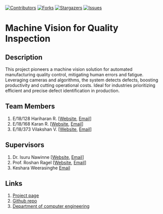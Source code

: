 [![Contributors][contributors-shield]][contributors-url]
[![Forks][forks-shield]][forks-url]
[![Stargazers][stars-shield]][stars-url]
[![Issues][issues-shield]][issues-url]

#  Machine Vision for Quality Inspection

## Description

This project pioneers a machine vision solution for automated manufacturing quality control, mitigating human errors and fatigue. Leveraging cameras and algorithms, the system detects defects, boosting productivity and cutting operational costs. Ideal for industries prioritizing efficient and precise defect identification in production.



## Team Members
1. E/18/128 Hariharan R.  [[Website](http://www.ce.pdn.ac.lk/e18-batch/), [Email](mailto:e18128@eng.pdn.ac.lk)]
2. E/18/168 Karan R.  [[Website](http://www.ce.pdn.ac.lk/e18-batch/), [Email](mailto:e18168@eng.pdn.ac.lk)]
3. E/18/373 Vilakshan V.   [[Website](http://www.ce.pdn.ac.lk/e18-batch/), [Email](mailto:e18373@eng.pdn.ac.lk)]


## Supervisors
1. Dr. Isuru Nawinne [[Website](http://www.ce.pdn.ac.lk/academic-staff/), [Email](mailto:lecturer@ce.pdn.ac.lk)]
2. Prof. Roshan Ragel [[Website](http://www.ce.pdn.ac.lk/academic-staff/), [Email](mailto:lecturer@ce.pdn.ac.lk)]
2. Keshara Weerasinghe [Email](keshara2032@gmail.com)


## Links

1. [Project page](https://projects.ce.pdn.ac.lk/4yp/e18/machine-vision-for-quality-inspection/)
2. [Github repo](https://github.com/cepdnaclk/e15-4yp-minimal-template)
3. [Department of computer engineering](http://ce.pdn.ac.lk)


<!-- MARKDOWN LINKS & IMAGES -->
<!-- https://www.markdownguide.org/basic-syntax/#reference-style-links -->
[contributors-shield]: https://img.shields.io/github/contributors/cepdnaclk/e18-4yp-machine-vision-for-quality-inspection?style=for-the-badge
[contributors-url]: https://github.com/cepdnaclk/e18-4yp-machine-vision-for-quality-inspection/contributors
[forks-shield]: https://img.shields.io/github/forks/cepdnaclk/e18-4yp-machine-vision-for-quality-inspection?style=for-the-badge
[forks-url]: https://github.com/othneildrew/Best-README-Template/network/members
[stars-shield]: https://img.shields.io/github/stars/cepdnaclk/e18-4yp-machine-vision-for-quality-inspection?style=for-the-badge
[stars-url]: https://github.com/cepdnaclk/e18-4yp-machine-vision-for-quality-inspection/stargazers
[issues-shield]: https://img.shields.io/github/issues/cepdnaclk/e18-4yp-machine-vision-for-quality-inspection?style=for-the-badge
[issues-url]: https://github.com/cepdnaclk/e18-4yp-machine-vision-for-quality-inspection/issues
